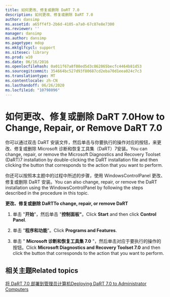 ```yaml
---
title: 如何更改、修复或删除 DaRT 7.0
description: 如何更改、修复或删除 DaRT 7.0
author: dansimp
ms.assetid: a65ff4f3-2b6d-4105-a7a0-67c87e8e7300
ms.reviewer: ''
manager: dansimp
ms.author: dansimp
ms.pagetype: mdop
ms.mktglfcycl: support
ms.sitesec: library
ms.prod: w10
ms.date: 06/16/2016
ms.openlocfilehash: 0a011f67a8f08ed5d3c862865becfc4464b81d53
ms.sourcegitcommit: 354664bc527d93f80687cd2eba70d1eea024c7c3
ms.translationtype: MT
ms.contentlocale: zh-CN
ms.lasthandoff: 06/26/2020
ms.locfileid: "10798096"
---
```

# <span data-ttu-id="3ce44-103">如何更改、修复或删除 DaRT 7.0</span><span class="sxs-lookup"><span data-stu-id="3ce44-103">How to Change, Repair, or Remove DaRT 7.0</span></span>


<span data-ttu-id="3ce44-104">你可以通过双击 DaRT 安装文件，然后单击与你要执行的操作对应的按钮，来更改、修复或删除 Microsoft 诊断和恢复工具集（DaRT）7安装。</span><span class="sxs-lookup"><span data-stu-id="3ce44-104">You can change, repair, or remove the Microsoft Diagnostics and Recovery Toolset (DaRT)7 installation by double-clicking the DaRT installation file and then clicking the button that corresponds to the action that you want to perform.</span></span>

<span data-ttu-id="3ce44-105">你还可以按照本主题中的过程中所述的步骤，使用 WindowsControlPanel 更改、修复或删除 DaRT 安装。</span><span class="sxs-lookup"><span data-stu-id="3ce44-105">You can also change, repair, or remove the DaRT installation using the WindowsControlPanel by following the steps described in the procedure in this topic.</span></span>

**<span data-ttu-id="3ce44-106">更改、修复或删除 DaRT</span><span class="sxs-lookup"><span data-stu-id="3ce44-106">To change, repair, or remove DaRT</span></span>**

1.  <span data-ttu-id="3ce44-107">单击 "**开始**"，然后单击 "**控制面板"**。</span><span class="sxs-lookup"><span data-stu-id="3ce44-107">Click **Start** and then click **Control Panel**.</span></span>

2.  <span data-ttu-id="3ce44-108">单击 "**程序和功能**"。</span><span class="sxs-lookup"><span data-stu-id="3ce44-108">Click **Programs and Features**.</span></span>

3.  <span data-ttu-id="3ce44-109">单击 " **Microsoft 诊断和恢复工具集 7.0** "，然后单击对应于要执行的操作的按钮。</span><span class="sxs-lookup"><span data-stu-id="3ce44-109">Click **Microsoft Diagnostics and Recovery Toolset 7.0** and then click the button that corresponds to the action that you want to perform.</span></span>

## <span data-ttu-id="3ce44-110">相关主题</span><span class="sxs-lookup"><span data-stu-id="3ce44-110">Related topics</span></span>


[<span data-ttu-id="3ce44-111">将 DaRT 7.0 部署到管理员计算机</span><span class="sxs-lookup"><span data-stu-id="3ce44-111">Deploying DaRT 7.0 to Administrator Computers</span></span>](deploying-dart-70-to-administrator-computers-dart-7.md)

 

 





